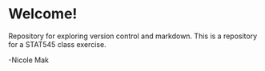 # Welcome!
Repository for exploring version control and markdown.
This is a repository for a STAT545 class exercise.

-Nicole Mak
